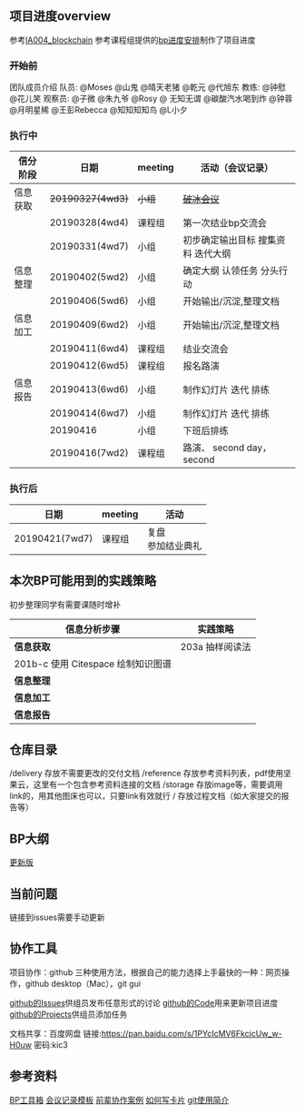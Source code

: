 ## 项目进度overview
参考[IA004_blockchain](<https://github.com/livingworld/IA004_blockchain>)
参考课程组提供的[bp进度安排](https://static.openmindclub.com/2019-03-20-%E4%BC%81%E4%B8%9A%E5%BE%AE%E4%BF%A1%E6%88%AA%E5%9B%BE_1e8f293f-50fb-4a81-8321-5a11fe30820f.png)制作了项目进度

### ~~开始前~~
团队成员介绍
队员: @Moses @山鬼 @晴天老猪 @乾元 @代旭东
教练: @钟慰 @花儿笑
观察员: @子微 @朱九爷 @Rosy @ 无知无谓 @碳酸汽水喝到炸 @钟蓉 @月明星稀 @王彭Rebecca @知知知知鸟 @L小夕

### 执行中

| 信分阶段 | 日期               | meeting  | 活动（会议记录）                                             |
| -------- | ------------------ | -------- | ------------------------------------------------------------ |
| 信息获取 | ~~20190327(4wd3)~~ | ~~小组~~ | [~~破冰会议~~](https://github.com/livingworld/IA004_blockchain/blob/master/delivery/%E7%A0%B4%E5%86%B0%E4%BC%9A%E8%AE%AE%E8%AE%B0%E5%BD%95.md) |
|          | 20190328(4wd4)     | 课程组   | 第一次结业bp交流会                                           |
|          | 20190331(4wd7)     | 小组     | 初步确定输出目标      搜集资料      迭代大纲                 |
| 信息整理 | 20190402(5wd2)     | 小组     | 确定大纲      认领任务      分头行动                         |
|          | 20190406(5wd6)     | 小组     | 开始输出/沉淀,整理文档                                       |
| 信息加工 | 20190409(6wd2)     | 小组     | 开始输出/沉淀,整理文档                                       |
|          | 20190411(6wd4)     | 课程组   | 结业交流会                                                   |
|          | 20190412(6wd5)     | 课程组   | 报名路演                                                     |
| 信息报告 | 20190413(6wd6)     | 小组     | 制作幻灯片      迭代      排练                               |
|          | 20190414(6wd7)     | 小组     | 制作幻灯片      迭代      排练                               |
|          | 20190416           | 小组     | 下班后排练                                                   |
|          | 20190416(7wd2)     | 课程组   | 路演、      second day，second                               |


### 执行后
| 日期           | meeting | 活动                        |
| -------------- | ------- | -------------------------- |
| 20190421(7wd7) | 课程组  | 复盘      <br>参加结业典礼 |

## 本次BP可能用到的实践策略
初步整理同学有需要课随时增补

| 信息分析步骤 | 实践策略                                                     |
| ------------ | ------------------------------------------------------------ |
| **信息获取** | 203a 抽样阅读法       <br/>
                201b-c 使用 Citespace 绘制知识图谱 |
| **信息整理** | |
| **信息加工** |                                                              |
| **信息报告** |                                                              |

## 仓库目录
/delivery 	 存放不需要更改的交付文档
/reference 	 存放参考资料列表，pdf使用坚果云，这里有一个包含参考资料连接的文档
/storage	 存放image等，需要调用link的，用其他图床也可以，只要link有效就行
/ 		     存放过程文档（如大家提交的报告等）

## BP大纲
[更新版](https://github.com/chaozding/IA004-BP-CloseRelationship/blob/master/BPOutline.md)

## 当前问题
链接到issues需要手动更新

## 协作工具
项目协作：github
三种使用方法，根据自己的能力选择上手最快的一种：网页操作，github desktop（Mac），git gui

[github的Issues](https://github.com/chaozding/IA004-BP-CloseRelationship/issues?q=is%3Aissue+is%3Aopen)供组员发布任意形式的讨论
[github的Code](https://github.com/chaozding/IA004-BP-CloseRelationship)用来更新项目进度
[github的Projects](https://github.com/chaozding/IA004-BP-CloseRelationship/projects/1)供组员添加任务

文档共享：百度网盘
链接:https://pan.baidu.com/s/1PYcIcMV6FkcjcUw_w-H0uw  密码:kic3

## 参考资料
[BP工具箱](https://github.com/happylyy/IA004_blockchain/blob/master/reference/BP%E5%B7%A5%E5%85%B7%E7%AE%B1.md)
[会议记录模板](https://github.com/happylyy/IA004_blockchain/blob/master/reference/%E4%BC%9A%E8%AE%AE%E7%BA%AA%E8%A6%81%E6%A8%A1%E6%9D%BF.md)
[前辈协作案例](https://github.com/happylyy/IA004_blockchain/blob/master/reference/%E5%BE%80%E6%9C%9F%E4%BC%98%E7%A7%80%E5%8D%8F%E4%BD%9C%E6%A1%88%E4%BE%8B.md)
[如何写卡片](https://www.yangzhiping.com/psy/happy-new-year-faq3.html)
[git使用简介](http://www.bootcss.com/p/git-guide/)
